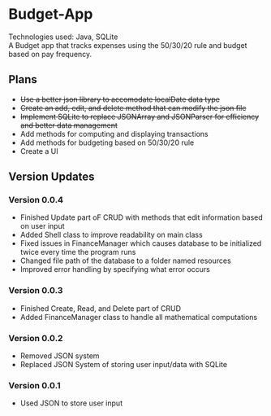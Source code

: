 # Budget-App
Technologies used: Java, SQLite <br/>
A Budget app that tracks expenses using the 50/30/20 rule and budget based on pay frequency.

## Plans
- ~~Use a better json library to accomodate localDate data type~~
- ~~Create an add, edit, and delete method that can modify the json file~~
- ~~Implement SQLite to replace JSONArray and JSONParser for efficiency and better data management~~
- Add methods for computing and displaying transactions
- Add methods for budgeting based on 50/30/20 rule
- Create a UI

## Version Updates
### Version 0.0.4
- Finished Update part oF CRUD with methods that edit information based on user input
- Added Shell class to improve readability on main class
- Fixed issues in FinanceManager which causes database to be initialized twice every time the program runs
- Changed file path of the database to a folder named resources
- Improved error handling by specifying what error occurs
  
### Version 0.0.3
- Finished Create, Read, and Delete part of CRUD
- Added FinanceManager class to handle all mathematical computations
  
### Version 0.0.2
- Removed JSON system
- Replaced JSON System of storing user input/data with SQLite

### Version 0.0.1
- Used JSON to store user input

